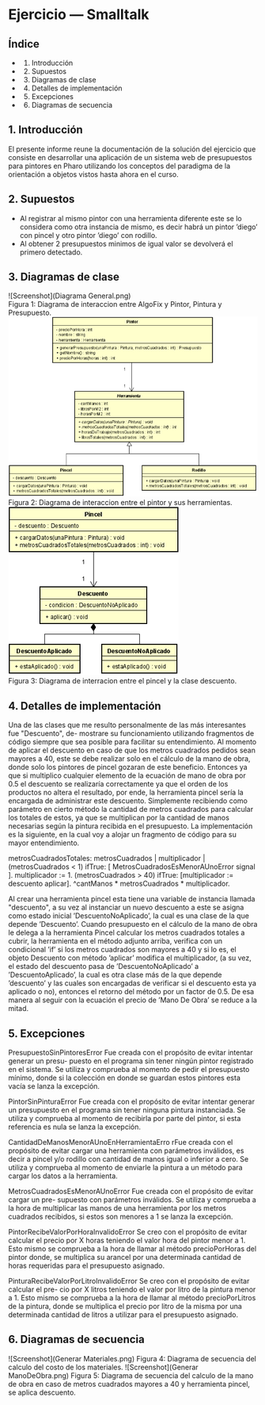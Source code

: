 # Ejercicio — Smalltalk

## Índice

- 1. Introducción
- 2. Supuestos
- 3. Diagramas de clase
- 4. Detalles de implementación
- 5. Excepciones
- 6. Diagramas de secuencia


## 1. Introducción

El presente informe reune la documentación de la solución del ejercicio que consiste en desarrollar 
una aplicación de un sistema web de presupuestos para pintores en Pharo utilizando los conceptos del 
paradigma de la orientación a objetos vistos hasta ahora en el curso.

## 2. Supuestos

- Al registrar al mismo pintor con una herramienta diferente este se lo considera como otra
instancia de mismo, es decir habrá un pintor ’diego’ con pincel y otro pintor ’diego’ con rodillo.
- Al obtener 2 presupuestos minimos de igual valor se devolverá el primero detectado.

## 3. Diagramas de clase

![Screenshot](Diagrama General.png)  
Figura 1: Diagrama de interaccion entre AlgoFix y Pintor, Pintura y Presupuesto.
![Screenshot](DiagramaDelPintor.png)  
Figura 2: Diagrama de interaccion entre el pintor y sus herramientas.
![Screenshot](DiagramaDelDescuento.png)  
Figura 3: Diagrama de interracion entre el pincel y la clase descuento.


## 4. Detalles de implementación

Una de las clases que me resulto personalmente de las más interesantes fue "Descuento", de-
mostrare su funcionamiento utilizando fragmentos de código siempre que sea posible para facilitar
su entendimiento.
Al momento de aplicar el descuento en caso de que los metros cuadrados pedidos sean mayores a
40, este se debe realizar solo en el cálculo de la mano de obra, donde solo los pintores de pincel
gozaran de este beneficio. Entonces ya que si multiplico cualquier elemento de la ecuación de mano
de obra por 0.5 el descuento se realizaría correctamente ya que el orden de los productos no altera
el resultado, por ende, la herramienta pincel sería la encargada de administrar este descuento.
Simplemente recibiendo como parámetro en cierto método la cantidad de metros cuadrados para
calcular los totales de estos, ya que se multiplican por la cantidad de manos necesarias según la
pintura recibida en el presupuesto.
La implementación es la siguiente, en la cual voy a alojar un fragmento de código para su mayor
entendimiento.

metrosCuadradosTotales: metrosCuadrados
| multiplicador |
(metrosCuadrados < 1) ifTrue: [ MetrosCuadradosEsMenorAUnoError signal ].
multiplicador := 1.
(metrosCuadrados > 40) ifTrue: [multiplicador := descuento aplicar].
^cantManos * metrosCuadrados * multiplicador.

Al crear una herramienta pincel esta tiene una variable de instancia llamada "descuento", a su
vez al instanciar un nuevo descuento a este se asigna como estado inicial ’DescuentoNoAplicado’,
la cual es una clase de la que depende ’Descuento’. Cuando presupuesto en el cálculo de la mano de
obra le delega a la herramienta Pincel calcular los metros cuadrados totales a cubrir, la herramienta
en el método adjunto arriba, verifica con un condicional ’if’ si los metros cuadrados son mayores
a 40 y si lo es, el objeto Descuento con método ’aplicar’ modifica el multiplicador, (a su vez, el
estado del descuento pasa de ’DescuentoNoAplicado’ a ’DescuentoAplicado’, la cual es otra clase
más de la que depende ’descuento’ y las cuales son encargadas de verificar si el descuento esta ya
aplicado o no), entonces el retorno del método por un factor de 0.5. De esa manera al seguir con
la ecuación el precio de ’Mano De Obra’ se reduce a la mitad.

## 5. Excepciones

PresupuestoSinPintoresError Fue creada con el propósito de evitar intentar generar un presu-
puesto en el programa sin tener ningún pintor registrado en el sistema. Se utiliza y comprueba
al momento de pedir el presupuesto mínimo, donde si la colección en donde se guardan estos
pintores esta vacía se lanza la excepción.

PintorSinPinturaError Fue creada con el propósito de evitar intentar generar un presupuesto
en el programa sin tener ninguna pintura instanciada. Se utiliza y comprueba al momento
de recibirla por parte del pintor, si esta referencia es nula se lanza la excepción.

CantidadDeManosMenorAUnoEnHerramientaErro rFue creada con el propósito de evitar
cargar una herramienta con parámetros inválidos, es decir a pincel y/o rodillo con cantidad
de manos igual o inferior a cero. Se utiliza y comprueba al momento de enviarle la pintura
a un método para cargar los datos a la herramienta.

MetrosCuadradosEsMenorAUnoError Fue creada con el propósito de evitar cargar un pre-
supuesto con parámetros inválidos. Se utiliza y comprueba a la hora de multiplicar las manos
de una herramienta por los metros cuadrados recibidos, si estos son menores a 1 se lanza la
excepción.


PintorRecibeValorPorHoraInvalidoError Se creo con el propósito de evitar calcular el precio
por X horas teniendo el valor hora del pintor menor a 1. Esto mismo se comprueba a la hora
de llamar al método precioPorHoras del pintor donde, se multiplica su arancel por una
determinada cantidad de horas requeridas para el presupuesto asignado.

PinturaRecibeValorPorLitroInvalidoError Se creo con el propósito de evitar calcular el pre-
cio por X litros teniendo el valor por litro de la pintura menor a 1. Esto mismo se comprueba
a la hora de llamar al método precioPorLitros de la pintura, donde se multiplica el precio
por litro de la misma por una determinada cantidad de litros a utilizar para el presupuesto
asignado.

## 6. Diagramas de secuencia

![Screenshot](Generar Materiales.png)
Figura 4: Diagrama de secuencia del calculo del costo de los materiales.
![Screenshot](Generar ManoDeObra.png)
Figura 5: Diagrama de secuencia del calculo de la mano de obra en caso de metros cuadrados
mayores a 40 y herramienta pincel, se aplica descuento.

